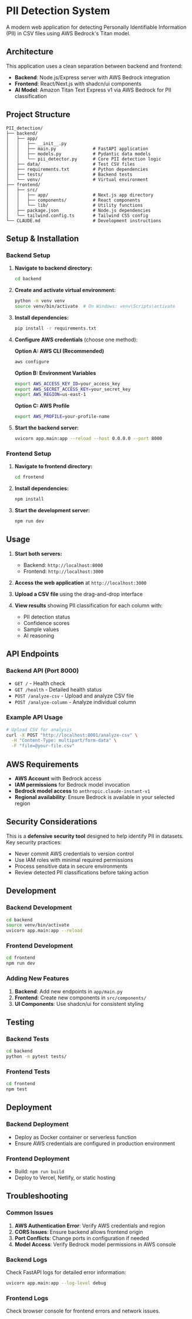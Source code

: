 # PII Detection System

A modern web application for detecting Personally Identifiable Information (PII) in CSV files using AWS Bedrock's Titan model.

## Architecture

This application uses a clean separation between backend and frontend:

- **Backend**: Node.js/Express server with AWS Bedrock integration
- **Frontend**: React/Next.js with shadcn/ui components
- **AI Model**: Amazon Titan Text Express v1 via AWS Bedrock for PII classification

## Project Structure

```
PII_detection/
├── backend/
│   ├── app/
│   │   ├── __init__.py
│   │   ├── main.py              # FastAPI application
│   │   ├── models.py            # Pydantic data models
│   │   └── pii_detector.py      # Core PII detection logic
│   ├── data/                    # Test CSV files
│   ├── requirements.txt         # Python dependencies
│   ├── tests/                   # Backend tests
│   └── venv/                    # Virtual environment
├── frontend/
│   ├── src/
│   │   ├── app/                 # Next.js app directory
│   │   ├── components/          # React components
│   │   └── lib/                 # Utility functions
│   ├── package.json             # Node.js dependencies
│   └── tailwind.config.ts       # Tailwind CSS config
└── CLAUDE.md                    # Development instructions
```

## Setup & Installation

### Backend Setup

1. **Navigate to backend directory:**
   ```bash
   cd backend
   ```

2. **Create and activate virtual environment:**
   ```bash
   python -m venv venv
   source venv/bin/activate  # On Windows: venv\Scripts\activate
   ```

3. **Install dependencies:**
   ```bash
   pip install -r requirements.txt
   ```

4. **Configure AWS credentials** (choose one method):
   
   **Option A: AWS CLI (Recommended)**
   ```bash
   aws configure
   ```
   
   **Option B: Environment Variables**
   ```bash
   export AWS_ACCESS_KEY_ID=your_access_key
   export AWS_SECRET_ACCESS_KEY=your_secret_key
   export AWS_REGION=us-east-1
   ```
   
   **Option C: AWS Profile**
   ```bash
   export AWS_PROFILE=your-profile-name
   ```

5. **Start the backend server:**
   ```bash
   uvicorn app.main:app --reload --host 0.0.0.0 --port 8000
   ```

### Frontend Setup

1. **Navigate to frontend directory:**
   ```bash
   cd frontend
   ```

2. **Install dependencies:**
   ```bash
   npm install
   ```

3. **Start the development server:**
   ```bash
   npm run dev
   ```

## Usage

1. **Start both servers:**
   - Backend: `http://localhost:8000`
   - Frontend: `http://localhost:3000`

2. **Access the web application** at `http://localhost:3000`

3. **Upload a CSV file** using the drag-and-drop interface

4. **View results** showing PII classification for each column with:
   - PII detection status
   - Confidence scores
   - Sample values
   - AI reasoning

## API Endpoints

### Backend API (Port 8000)

- `GET /` - Health check
- `GET /health` - Detailed health status
- `POST /analyze-csv` - Upload and analyze CSV file
- `POST /analyze-column` - Analyze individual column

### Example API Usage

```bash
# Upload CSV for analysis
curl -X POST "http://localhost:8001/analyze-csv" \
  -H "Content-Type: multipart/form-data" \
  -F "file=@your-file.csv"
```

## AWS Requirements

- **AWS Account** with Bedrock access
- **IAM permissions** for Bedrock model invocation
- **Bedrock model access** to `anthropic.claude-instant-v1`
- **Regional availability**: Ensure Bedrock is available in your selected region

## Security Considerations

This is a **defensive security tool** designed to help identify PII in datasets. Key security practices:

- Never commit AWS credentials to version control
- Use IAM roles with minimal required permissions
- Process sensitive data in secure environments
- Review detected PII classifications before taking action

## Development

### Backend Development
```bash
cd backend
source venv/bin/activate
uvicorn app.main:app --reload
```

### Frontend Development
```bash
cd frontend
npm run dev
```

### Adding New Features

1. **Backend**: Add new endpoints in `app/main.py`
2. **Frontend**: Create new components in `src/components/`
3. **UI Components**: Use shadcn/ui for consistent styling

## Testing

### Backend Tests
```bash
cd backend
python -m pytest tests/
```

### Frontend Tests
```bash
cd frontend
npm test
```

## Deployment

### Backend Deployment
- Deploy as Docker container or serverless function
- Ensure AWS credentials are configured in production environment

### Frontend Deployment
- Build: `npm run build`
- Deploy to Vercel, Netlify, or static hosting

## Troubleshooting

### Common Issues

1. **AWS Authentication Error**: Verify AWS credentials and region
2. **CORS Issues**: Ensure backend allows frontend origin
3. **Port Conflicts**: Change ports in configuration if needed
4. **Model Access**: Verify Bedrock model permissions in AWS console

### Backend Logs
Check FastAPI logs for detailed error information:
```bash
uvicorn app.main:app --log-level debug
```

### Frontend Logs
Check browser console for frontend errors and network issues.